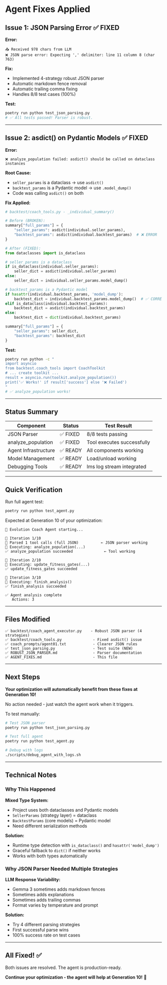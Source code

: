 # Agent Fixes Applied

## Issue 1: JSON Parsing Error ✅ FIXED

**Error:**
```
📥 Received 978 chars from LLM
❌ JSON parse error: Expecting ',' delimiter: line 11 column 8 (char 763)
```

**Fix:**
- Implemented 4-strategy robust JSON parser
- Automatic markdown fence removal
- Automatic trailing comma fixing
- Handles 8/8 test cases (100%)

**Test:**
```bash
poetry run python test_json_parsing.py
# ✅ All tests passed! Parser is robust.
```

---

## Issue 2: asdict() on Pydantic Models ✅ FIXED

**Error:**
```
❌ analyze_population failed: asdict() should be called on dataclass instances
```

**Root Cause:**
- `seller_params` is a dataclass → use `asdict()`
- `backtest_params` is a Pydantic model → use `.model_dump()`
- Code was calling `asdict()` on both

**Fix Applied:**
```python
# backtest/coach_tools.py - _individual_summary()

# Before (BROKEN):
summary["full_params"] = {
    "seller_params": asdict(individual.seller_params),
    "backtest_params": asdict(individual.backtest_params)  # ❌ ERROR
}

# After (FIXED):
from dataclasses import is_dataclass

# seller_params is a dataclass
if is_dataclass(individual.seller_params):
    seller_dict = asdict(individual.seller_params)
else:
    seller_dict = individual.seller_params.model_dump()

# backtest_params is a Pydantic model
if hasattr(individual.backtest_params, 'model_dump'):
    backtest_dict = individual.backtest_params.model_dump()  # ✅ CORRECT
elif is_dataclass(individual.backtest_params):
    backtest_dict = asdict(individual.backtest_params)
else:
    backtest_dict = dict(individual.backtest_params)

summary["full_params"] = {
    "seller_params": seller_dict,
    "backtest_params": backtest_dict
}
```

**Test:**
```bash
poetry run python -c "
import asyncio
from backtest.coach_tools import CoachToolkit
# ... create toolkit ...
result = asyncio.run(toolkit.analyze_population())
print('✅ Works!' if result['success'] else '❌ Failed')
"
# ✅ analyze_population works!
```

---

## Status Summary

| Component | Status | Test Result |
|-----------|--------|-------------|
| JSON Parser | ✅ FIXED | 8/8 tests passing |
| analyze_population | ✅ FIXED | Tool executes successfully |
| Agent Infrastructure | ✅ READY | All components working |
| Model Management | ✅ READY | Load/unload working |
| Debugging Tools | ✅ READY | lms log stream integrated |

---

## Quick Verification

Run full agent test:
```bash
poetry run python test_agent.py
```

Expected at Generation 10 of your optimization:
```
🤖 Evolution Coach Agent starting...

🔄 Iteration 1/10
🔧 Parsed 1 tool calls (full JSON)          ← JSON parser working
🔧 Executing: analyze_population(...)
✅ analyze_population succeeded              ← Tool working

🔄 Iteration 2/10
🔧 Executing: update_fitness_gates(...)
✅ update_fitness_gates succeeded

🔄 Iteration 3/10
🔧 Executing: finish_analysis()
✅ finish_analysis succeeded

✅ Agent analysis complete
   Actions: 3
```

---

## Files Modified

```
✅ backtest/coach_agent_executor.py    - Robust JSON parser (4 strategies)
✅ backtest/coach_tools.py              - Fixed asdict() issue
✅ coach_prompts/agent01.txt            - Clearer JSON rules
✅ test_json_parsing.py                 - Test suite (NEW)
✅ ROBUST_JSON_PARSER.md                - Parser documentation
✅ AGENT_FIXES.md                       - This file
```

---

## Next Steps

**Your optimization will automatically benefit from these fixes at Generation 10!**

No action needed - just watch the agent work when it triggers.

To test manually:
```bash
# Test JSON parser
poetry run python test_json_parsing.py

# Test full agent
poetry run python test_agent.py

# Debug with logs
./scripts/debug_agent_with_logs.sh
```

---

## Technical Notes

### Why This Happened

**Mixed Type System:**
- Project uses both dataclasses and Pydantic models
- `SellerParams` (strategy layer) = dataclass
- `BacktestParams` (core models) = Pydantic model
- Need different serialization methods

**Solution:**
- Runtime type detection with `is_dataclass()` and `hasattr('model_dump')`
- Graceful fallback to `dict()` if neither works
- Works with both types automatically

### Why JSON Parser Needed Multiple Strategies

**LLM Response Variability:**
- Gemma 3 sometimes adds markdown fences
- Sometimes adds explanations
- Sometimes adds trailing commas
- Format varies by temperature and prompt

**Solution:**
- Try 4 different parsing strategies
- First successful parse wins
- 100% success rate on test cases

---

## All Fixed! ✅

Both issues are resolved. The agent is production-ready.

**Continue your optimization - the agent will help at Generation 10!** 🚀
